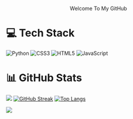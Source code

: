 <p align="center" width="20%">Welcome To My GitHub</p>

# 💻 Tech Stack 
![Python](https://img.shields.io/badge/python-3670A0?style=flat&logo=python&logoColor=ffdd54) 
![CSS3](https://img.shields.io/badge/css3-%231572B6.svg?style=flat&logo=css3&logoColor=white) 
![HTML5](https://img.shields.io/badge/html5-%23E34F26.svg?style=flat&logo=html5&logoColor=white) 
![JavaScript](https://img.shields.io/badge/javascript-%23323330.svg?style=flat&logo=javascript&logoColor=%23F7DF1E) 

# 📊 GitHub Stats
![](https://github-readme-stats.vercel.app/api?username=AXRO98&theme=chartreuse-dark&show_icons=true&hide_border=true)
[![GitHub Streak](https://github-readme-streak-stats.herokuapp.com?user=AXRO98&theme=github-green-purple&hide_border=false&date_format=j%20M%5B%20Y%5D&locale=id)](https://git.io/streak-stats)
[![Top Langs](https://github-readme-stats.vercel.app/api/top-langs/?username=AXRO98&layout=compact&theme=chartreuse-dark&hide_border=true)](https://github.com/anuraghazra/github-readme-stats)

[![](https://visitcount.itsvg.in/api?id=Zeuun&icon=8&color=1)](https://visitcount.itsvg.in) 